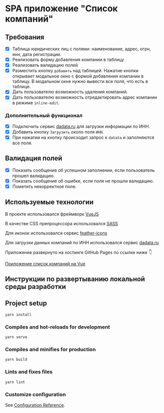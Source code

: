 # SPA приложение "Список компаний"

## Требования

- [x] Таблица юридических лиц с полями: наименование, адрес, огрн, инн, дата
регистрации.
- [x] Реализовать форму добавления компании в таблицу
- [x] Реализовать валидацию полей
- [x] Разместить кнопку `добавить` над таблицей. Нажатие кнопки открывает
модальное окно с формой добавления компании в таблицу. В модальном окне
нужно вывести все поля, что есть в таблице.
- [x] Дать пользователю возможность удаления компаний.
- [x] Дать пользователю возможность отредактировать адрес компании в режиме
`inline-edit`.

### Дополнительный функционал

- [x] Подключить сервис [dadata.ru](https://dadata.ru/) для загрузки информации по ИНН.
- [x] Добавить кнопку `Загрузить` около поля `ИНН`.
- [x] При нажатии на кнопку происходит запрос к `datata` и заполняются все поля.

## Валидация полей

- [x] Показать сообщение об успешном заполнении, если пользователь прошел валидацию.
- [x] Показать сообщение об ошибке, если поля не прошли валидацию.
- [x] Пометить некорректное поле.

## Используемые технологии

В проекте использовался фреймворк [VueJS](https://vuejs.org/)

В качестве CSS препроцессора использовался [SASS](https://sass-lang.com/)

Для иконок использовался сервис [feather-icons](https://feathericons.com/)

Для загрузки данных компаний по ИНН использовался сервис [dadata.ru](https://dadata.ru/)

Приложение развернуто на хостинге GitHub Pages по ссылке ниже :point_down:

[Приложение список компаний на Vue](https://dmitryvdovichencko.github.io/companies-list-app/)

## Инструкции по развертыванию локальной среды разработки

## Project setup
```
yarn install
```

### Compiles and hot-reloads for development
```
yarn serve
```

### Compiles and minifies for production
```
yarn build
```

### Lints and fixes files
```
yarn lint
```

### Customize configuration
See [Configuration Reference](https://cli.vuejs.org/config/).
